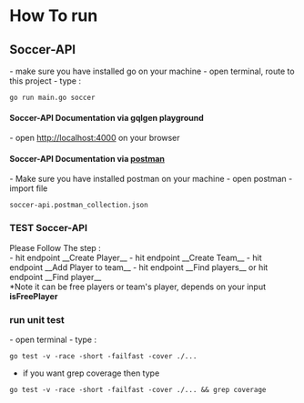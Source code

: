<h1>How To run</h1>

<h2>Soccer-API</h2>
- make sure you have installed go on your machine
-  open terminal, route to this project
- type : <br />

```
go run main.go soccer
```

<h4>Soccer-API Documentation via gqlgen playground</h4>
- open <a href="http://localhost:4000">http://localhost:4000</a> on your browser

<h4>Soccer-API Documentation via <a href="https://www.postman.com/downloads/">postman</a>  </h4>
- Make sure you have installed postman on your machine
- open postman
- import file  <br />

```
soccer-api.postman_collection.json
```

<h3>TEST Soccer-API</h3>
Please Follow The step : <br />
- hit endpoint __Create Player__
- hit endpoint __Create Team__
- hit endpoint __Add Player to team__
- hit endpoint __Find players__ or hit endpoint __Find player__   <br />
    *Note it can be free players or team's player, depends on your input <b>isFreePlayer</b>

<h3>run unit test</h3>
- open terminal
- type : 

```
go test -v -race -short -failfast -cover ./...
```

- if you want grep coverage then type

```
go test -v -race -short -failfast -cover ./... && grep coverage
```